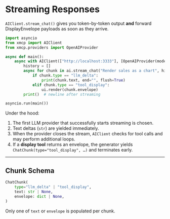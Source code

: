 # Streaming Responses

`AIClient.stream_chat()` gives you token-by-token output **and** forward DisplayEnvelope payloads as soon as they arrive.

```python
import asyncio
from xmcp import AIClient
from xmcp.providers import OpenAIProvider

async def main():
    async with AIClient(["http://localhost:3333"], [OpenAIProvider(model_id="gpt-4o")]) as ai:
        history = []
        async for chunk in ai.stream_chat("Render sales as a chart", history):
            if chunk.type == "llm_delta":
                print(chunk.text, end="", flush=True)
            elif chunk.type == "tool_display":
                ui.render(chunk.envelope)
        print()  # newline after streaming

asyncio.run(main())
```

Under the hood:

1. The first LLM provider that successfully starts streaming is chosen.
2. Text deltas (`str`) are yielded immediately.
3. When the provider closes the stream, `AIClient` checks for tool calls and may perform additional loops.
4. If a **display tool** returns an envelope, the generator yields `ChatChunk(type="tool_display", …)` and terminates early.

---

## Chunk Schema

```python
ChatChunk(
    type="llm_delta" | "tool_display",
    text: str | None,
    envelope: dict | None,
)
```

Only one of `text` or `envelope` is populated per chunk. 